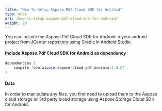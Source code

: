 ```yaml
---
title: "How to Setup Aspose.Pdf Cloud SDK for Android"
type: docs
url: /how-to-setup-aspose-pdf-cloud-sdk-for-android/
weight: 20
---
```


You can include the Aspose.Pdf Cloud SDK for Android in your android project from JCenter repository using Gradle in Android Studio.
#### **Include Aspose.Pdf Cloud SDK for Android as dependency**
```java
dependencies {
    compile 'com.aspose:aspose-cloud-pdf-android:1.0.0'
}

```
#### **Data**
In order to manipulate any files, you first need to upload them to the Aspose cloud storage or 3rd party cloud storage using Aspose.Storage Cloud SDK for Android.